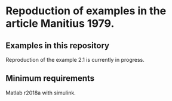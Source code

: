 # Repoduction of examples in the article Manitius 1979.
<h2> Examples in this repository </h2>
<p> Reproduction of the example 2.1 is currently in progress.</p>

<h2> Minimum requirements </h2>
<p> Matlab r2018a with simulink. </p>

